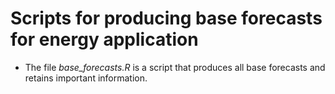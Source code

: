 # Scripts for producing base forecasts for energy application

- The file *base_forecasts.R* is a script that produces all base forecasts and retains important information.


